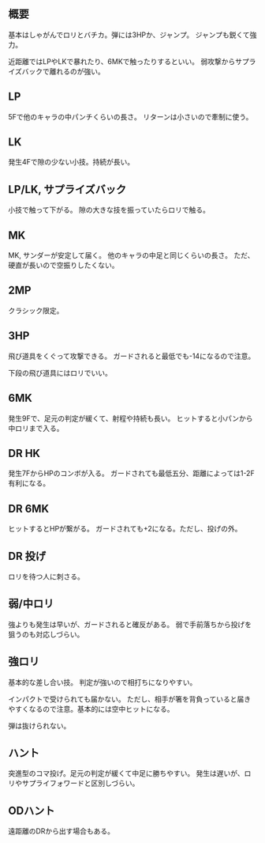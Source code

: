 ## 概要

基本はしゃがんでロリとバチカ。弾には3HPか、ジャンプ。
ジャンプも鋭くて強力。

近距離ではLPやLKで暴れたり、6MKで触ったりするといい。
弱攻撃からサプライズバックで離れるのが強い。

## LP

5Fで他のキャラの中パンチくらいの長さ。
リターンは小さいので牽制に使う。

## LK

発生4Fで隙の少ない小技。持続が長い。

## LP/LK, サプライズバック

小技で触って下がる。
隙の大きな技を振っていたらロリで触る。

## MK

MK, サンダーが安定して届く。
他のキャラの中足と同じくらいの長さ。
ただ、硬直が長いので空振りしたくない。

## 2MP

クラシック限定。

## 3HP

飛び道具をくぐって攻撃できる。
ガードされると最低でも-14になるので注意。

下段の飛び道具にはロリでいい。

## 6MK

発生9Fで、足元の判定が緩くて、射程や持続も長い。
ヒットすると小パンから中ロリまで入る。

## DR HK

発生7FからHPのコンボが入る。
ガードされても最低五分、距離によっては1-2F有利になる。

## DR 6MK

ヒットするとHPが繋がる。
ガードされても+2になる。ただし、投げの外。

## DR 投げ

ロリを待つ人に刺さる。

## 弱/中ロリ

強よりも発生は早いが、ガードされると確反がある。
弱で手前落ちから投げを狙うのも対応しづらい。

## 強ロリ

基本的な差し合い技。
判定が強いので相打ちになりやすい。

インパクトで受けられても届かない。
ただし、相手が箸を背負っていると届きやすくなるので注意。基本的には空中ヒットになる。

弾は抜けられない。

## ハント

突進型のコマ投げ。足元の判定が緩くて中足に勝ちやすい。
発生は遅いが、ロリやサプライフォワードと区別しづらい。

## ODハント

遠距離のDRから出す場合もある。
